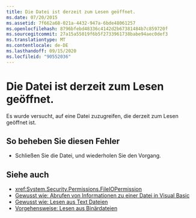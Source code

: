 ```yaml
---
title: Die Datei ist derzeit zum Lesen geöffnet.
ms.date: 07/20/2015
ms.assetid: 7f662a68-021a-4432-947a-6bde48061257
ms.openlocfilehash: 8796bfebd48336c4142d2b67381484b7c859720f
ms.sourcegitcommit: 27a15a55019f6b5f2733961738babe94aec0def3
ms.translationtype: MT
ms.contentlocale: de-DE
ms.lasthandoff: 09/15/2020
ms.locfileid: "90552036"
---
```

# <a name="the-file-is-currently-open-for-reading"></a>Die Datei ist derzeit zum Lesen geöffnet.
Es wurde versucht, auf eine Datei zuzugreifen, die derzeit zum Lesen geöffnet ist.  
  
## <a name="to-correct-this-error"></a>So beheben Sie diesen Fehler  
  
- Schließen Sie die Datei, und wiederholen Sie den Vorgang.  
  
## <a name="see-also"></a>Siehe auch

- <xref:System.Security.Permissions.FileIOPermission>
- [Gewusst wie: Abrufen von Informationen zu einer Datei in Visual Basic](/previous-versions/visualstudio/visual-studio-2010/abtzf6f7(v=vs.100))
- [Gewusst wie: Lesen aus Text Dateien](../developing-apps/programming/drives-directories-files/how-to-read-from-text-files.md)
- [Vorgehensweise: Lesen aus Binärdateien](../developing-apps/programming/drives-directories-files/how-to-read-from-binary-files.md)
